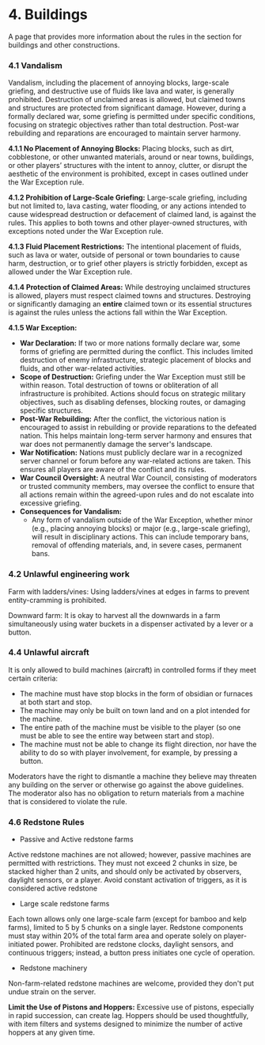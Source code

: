 # 4. Buildings

A page that provides more information about the rules in the section for buildings and other constructions.

### 4.1 Vandalism

Vandalism, including the placement of annoying blocks, large-scale griefing, and destructive use of fluids like lava and water, is generally prohibited. Destruction of unclaimed areas is allowed, but claimed towns and structures are protected from significant damage. However, during a formally declared war, some griefing is permitted under specific conditions, focusing on strategic objectives rather than total destruction. Post-war rebuilding and reparations are encouraged to maintain server harmony.

**4.1.1 No Placement of Annoying Blocks:** Placing blocks, such as dirt, cobblestone, or other unwanted materials, around or near towns, buildings, or other players’ structures with the intent to annoy, clutter, or disrupt the aesthetic of the environment is prohibited, except in cases outlined under the War Exception rule.

**4.1.2 Prohibition of Large-Scale Griefing:** Large-scale griefing, including but not limited to, lava casting, water flooding, or any actions intended to cause widespread destruction or defacement of claimed land, is against the rules. This applies to both towns and other player-owned structures, with exceptions noted under the War Exception rule.

**4.1.3 Fluid Placement Restrictions:** The intentional placement of fluids, such as lava or water, outside of personal or town boundaries to cause harm, destruction, or to grief other players is strictly forbidden, except as allowed under the War Exception rule.

**4.1.4 Protection of Claimed Areas:** While destroying unclaimed structures is allowed, players must respect claimed towns and structures. Destroying or significantly damaging an **entire** claimed town or its essential structures is against the rules unless the actions fall within the War Exception.

**4.1.5 War Exception:**

* **War Declaration:** If two or more nations formally declare war, some forms of griefing are permitted during the conflict. This includes limited destruction of enemy infrastructure, strategic placement of blocks and fluids, and other war-related activities.
* **Scope of Destruction:** Griefing under the War Exception must still be within reason. Total destruction of towns or obliteration of all infrastructure is prohibited. Actions should focus on strategic military objectives, such as disabling defenses, blocking routes, or damaging specific structures.
* **Post-War Rebuilding:** After the conflict, the victorious nation is encouraged to assist in rebuilding or provide reparations to the defeated nation. This helps maintain long-term server harmony and ensures that war does not permanently damage the server's landscape.
* **War Notification:** Nations must publicly declare war in a recognized server channel or forum before any war-related actions are taken. This ensures all players are aware of the conflict and its rules.
* **War Council Oversight:** A neutral War Council, consisting of moderators or trusted community members, may oversee the conflict to ensure that all actions remain within the agreed-upon rules and do not escalate into excessive griefing.
* **Consequences for Vandalism:**
  * Any form of vandalism outside of the War Exception, whether minor (e.g., placing annoying blocks) or major (e.g., large-scale griefing), will result in disciplinary actions. This can include temporary bans, removal of offending materials, and, in severe cases, permanent bans.

### 4.2 Unlawful engineering work

&#x20;Farm with ladders/vines: Using ladders/vines at edges in farms to prevent entity-cramming is prohibited.

Downward farm: It is okay to harvest all the downwards in a farm simultaneously using water buckets in a dispenser activated by a lever or a button.

### 4.4 Unlawful aircraft

&#x20;It is only allowed to build machines (aircraft) in controlled forms if they meet certain criteria:

* The machine must have stop blocks in the form of obsidian or furnaces at both start and stop.
* The machine may only be built on town land and on a plot intended for the machine.
* The entire path of the machine must be visible to the player (so one must be able to see the entire way between start and stop).
* The machine must not be able to change its flight direction, nor have the ability to do so with player involvement, for example, by pressing a button.

Moderators have the right to dismantle a machine they believe may threaten any building on the server or otherwise go against the above guidelines. The moderator also has no obligation to return materials from a machine that is considered to violate the rule.

### 4.6 Redstone Rules

* Passive and Active redstone farms

Active redstone machines are not allowed; however, passive machines are permitted with restrictions. They must not exceed 2 chunks in size, be stacked higher than 2 units, and should only be activated by observers, daylight sensors, or a player. Avoid constant activation of triggers, as it is considered active redstone

* &#x20;Large scale redstone farms

Each town allows only one large-scale farm (except for bamboo and kelp farms), limited to 5 by 5 chunks on a single layer. Redstone components must stay within 20% of the total farm area and operate solely on player-initiated power. Prohibited are redstone clocks, daylight sensors, and continuous triggers; instead, a button press initiates one cycle of operation.

* Redstone machinery

Non-farm-related redstone machines are welcome, provided they don't put undue strain on the server.

**Limit the Use of Pistons and Hoppers:** Excessive use of pistons, especially in rapid succession, can create lag. Hoppers should be used thoughtfully, with item filters and systems designed to minimize the number of active hoppers at any given time.
